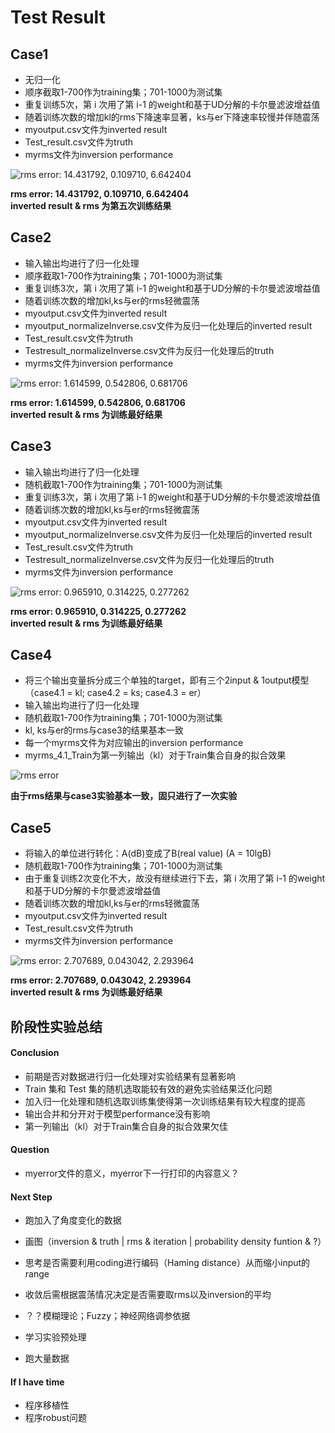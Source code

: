 # Test Result  
## Case1  
* 无归一化  
* 顺序截取1-700作为training集；701-1000为测试集  
* 重复训练5次，第 i 次用了第 i-1 的weight和基于UD分解的卡尔曼滤波增益值  
* 随着训练次数的增加kl的rms下降速率显著，ks与er下降速率较慢并伴随震荡  
* myoutput.csv文件为inverted result  
* Test_result.csv文件为truth  
* myrms文件为inversion performance  

![rms error: 14.431792, 0.109710, 6.642404 ](https://github.com/lisaljy/UST-W17-ML/blob/master/pic/exp2_DLNN_result/case%201.png)  

**rms error: 14.431792, 0.109710, 6.642404**  
**inverted result & rms 为第五次训练结果**

## Case2  
* 输入输出均进行了归一化处理  
* 顺序截取1-700作为training集；701-1000为测试集  
* 重复训练3次，第 i 次用了第 i-1 的weight和基于UD分解的卡尔曼滤波增益值
* 随着训练次数的增加kl,ks与er的rms轻微震荡    
* myoutput.csv文件为inverted result
* myoutput_normalizeInverse.csv文件为反归一化处理后的inverted result  
* Test_result.csv文件为truth  
* Testresult_normalizeInverse.csv文件为反归一化处理后的truth
* myrms文件为inversion performance   

![rms error: 1.614599, 0.542806, 0.681706  ](https://github.com/lisaljy/UST-W17-ML/blob/master/pic/exp2_DLNN_result/case%202.png)  

**rms error: 1.614599, 0.542806, 0.681706**  
**inverted result & rms 为训练最好结果**

## Case3  
* 输入输出均进行了归一化处理  
* 随机截取1-700作为training集；701-1000为测试集  
* 重复训练3次，第 i 次用了第 i-1 的weight和基于UD分解的卡尔曼滤波增益值
* 随着训练次数的增加kl,ks与er的rms轻微震荡    
* myoutput.csv文件为inverted result
* myoutput_normalizeInverse.csv文件为反归一化处理后的inverted result  
* Test_result.csv文件为truth  
* Testresult_normalizeInverse.csv文件为反归一化处理后的truth
* myrms文件为inversion performance   

![rms error: 0.965910, 0.314225, 0.277262 ](https://github.com/lisaljy/UST-W17-ML/blob/master/pic/exp2_DLNN_result/case%203.png)

**rms error: 0.965910, 0.314225, 0.277262**  
**inverted result & rms 为训练最好结果**  

## Case4  
* 将三个输出变量拆分成三个单独的target，即有三个2input & 1output模型（case4.1 = kl; case4.2 = ks; case4.3 = er）  
* 输入输出均进行了归一化处理  
* 随机截取1-700作为training集；701-1000为测试集  
* kl, ks与er的rms与case3的结果基本一致
* 每一个myrms文件为对应输出的inversion performance  
* myrms_4.1_Train为第一列输出（kl）对于Train集合自身的拟合效果  

![rms error](https://github.com/lisaljy/UST-W17-ML/blob/master/pic/exp2_DLNN_result/case%204.png)

**由于rms结果与case3实验基本一致，固只进行了一次实验**  

## Case5  
* 将输入的单位进行转化：A(dB)变成了B(real value) (A = 10lgB)  
* 随机截取1-700作为training集；701-1000为测试集  
* 由于重复训练2次变化不大，故没有继续进行下去，第 i 次用了第 i-1 的weight和基于UD分解的卡尔曼滤波增益值  
* 随着训练次数的增加kl,ks与er的rms轻微震荡    
* myoutput.csv文件为inverted result  
* Test_result.csv文件为truth  
* myrms文件为inversion performance   

![rms error: 2.707689, 0.043042, 2.293964](https://github.com/lisaljy/UST-W17-ML/blob/master/pic/exp2_DLNN_result/case%205.png)  

**rms error: 2.707689, 0.043042, 2.293964**  
**inverted result & rms 为训练最好结果**     

## 阶段性实验总结  
#### Conclusion  
* 前期是否对数据进行归一化处理对实验结果有显著影响  
* Train 集和 Test 集的随机选取能较有效的避免实验结果泛化问题
* 加入归一化处理和随机选取训练集使得第一次训练结果有较大程度的提高  
* 输出合并和分开对于模型performance没有影响  
* 第一列输出（kl）对于Train集合自身的拟合效果欠佳

#### Question         
* myerror文件的意义，myerror下一行打印的内容意义？    

#### Next Step  
* 跑加入了角度变化的数据  
* 画图（inversion & truth | rms & iteration | probability density funtion & ?）
* 思考是否需要利用coding进行编码（Haming distance）从而缩小input的range  
* 收敛后需根据震荡情况决定是否需要取rms以及inversion的平均
* ？？模糊理论；Fuzzy；神经网络调参依据  

* 学习实验预处理  
* 跑大量数据

#### If I have time  
* 程序移植性
* 程序robust问题
